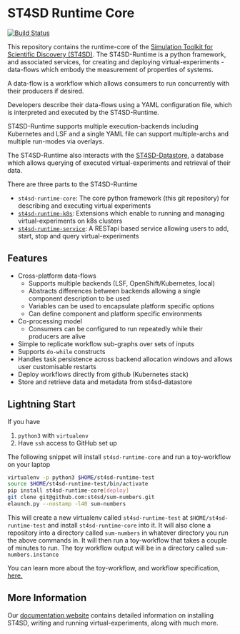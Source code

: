 # ST4SD Runtime Core

[![Build Status](https://travis.ibm.com/st4sd/st4sd-runtime-core.svg?token=vmtVNUFQ6KahZqxWhzdH&branch=master)](https://travis.ibm.com/st4sd/st4sd-runtime-core)

This repository contains the runtime-core of the [Simulation Toolkit for Scientific Discovery (ST4SD)](https://github.ibm.com/st4sd/overview).
The ST4SD-Runtime is a python framework, and associated services, for creating and deploying virtual-experiments - data-flows which embody the measurement of properties of systems.

A data-flow is a workflow which allows consumers to run concurrently with their producers if desired. 

Developers describe their data-flows using a YAML configuration file, which is interpreted and executed by the ST4SD-Runtime.

ST4SD-Runtime supports multiple execution-backends including Kubernetes and LSF and a single YAML file can support multiple-archs and multiple run-modes via overlays.

The ST4SD-Runtime also interacts with the [ST4SD-Datastore](https://github.com/st4sd/st4sd-datastore), a database which allows querying of executed virtual-experiments and retrieval of their data.

There are three parts to the ST4SD-Runtime
- `st4sd-runtime-core`: The core python framework (this git repository) for describing and executing virtual experiments
- [`st4sd-runtime-k8s`](https://github.com/st4sd/st4sd-runtime-k8s): Extensions which enable to running and managing virtual-experiments on k8s clusters  
- [`st4sd-runtime-service`](https://github.com/st4sd/st4sd-runtime-service): A RESTapi based service allowing users to add, start, stop and query virtual-experiments

## Features

* Cross-platform data-flows
  * Supports multiple backends  (LSF, OpenShift/Kubernetes, local)
  * Abstracts differences between backends allowing a single component description to be used
  * Variables can be used to encapsulate platform specific options
  * Can define component and platform specific environments
* Co-processing model
  * Consumers can be configured to run repeatedly while their producers are alive
* Simple to replicate workflow sub-graphs over sets of inputs 
* Supports `do-while` constructs
* Handles task persistence across backend allocation windows and allows user customisable restarts
* Deploy workflows directly from github (Kubernetes stack)
* Store and retrieve data and metadata from st4sd-datastore

## Lightning Start

If you have 

1. `python3` with `virtualenv` 
2. Have `ssh` access to  GitHub set up

The following snippet will install `st4sd-runtime-core` and run a toy-workflow on your laptop

```bash
virtualenv -p python3 $HOME/st4sd-runtime-test
source $HOME/st4sd-runtime-test/bin/activate
pip install st4sd-runtime-core[deploy]
git clone git@github.com:st4sd/sum-numbers.git
elaunch.py --nostamp -l40 sum-numbers
```

This will create a new virtualenv called `st4sd-runtime-test` at `$HOME/st4sd-runtime-test` and install `st4sd-runtime-core` into it.  It will also clone a repository into a directory called `sum-numbers` in whatever directory you run the above commands in. It will then run a toy-workflow that takes a couple of minutes to run. The toy workflow output will be in a directory called `sum-numbers.instance`

You can learn more about the toy-workflow, and  workflow specification, [here.](https://github.com/st4sd/sum-numbers) 

## More Information

Our [documentation website](https://st4sd.github.io/overview) contains detailed information on installing ST4SD, 
writing and running virtual-experiments, along with much more. 
